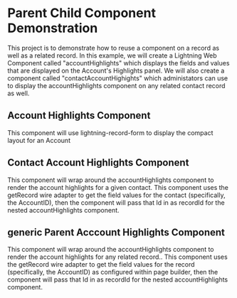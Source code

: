 # Parent Child Component Demonstration

This project is to demonstrate how to reuse a component on a record as well as a related record.
In this example, we will create a Lightning Web Component called "accountHighlights" which displays the fields and values that are displayed on the Account's Highlights panel.
We will also create a component called "contactAccountHighights" which administators can use to display the accountHighlights component on any related contact record as well.

## Account Highlights Component

This component will use lightning-record-form to display the compact layout for an Account

## Contact Account Highlights Component

This component will wrap around the accountHighlights component to render the account highlights for a given contact. This component uses the getRecord wire adapter to get the field values for the contact (specifically, the AccountID), then the component will pass that Id in as recordId for the nested accountHighlights component.

## generic Parent Acccount Highlights Component

This component will wrap around the accountHighlights component to render the account highlights for any related record.. This component uses the getRecord wire adapter to get the field values for the record (specifically, the AccountID) as configured within page builder, then the component will pass that Id in as recordId for the nested accountHighlights component.


